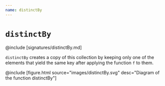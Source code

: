 ```yaml
---
name: distinctBy
---
```


# `distinctBy`

@include [signatures/distinctBy.md]

`distinctBy` creates a copy of this collection by keeping only one of the elements
that yield the same key after applying the function `f` to them.

@include [figure.html source="images/distinctBy.svg" desc="Diagram of the function distinctBy"]
